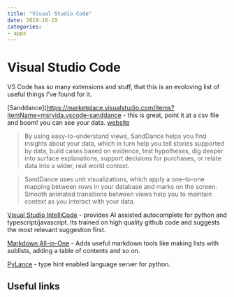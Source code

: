 ```yaml
---
title: "Visual Studio Code"
date: 2019-10-10
categories:
- apps
---
```


# Visual Studio Code

VS Code has so many extensions and stuff, that this is an evoloving list of useful things I've found for it.

[Sanddance](https://marketplace.visualstudio.com/items?itemName=msrvida.vscode-sanddance - this is great, point it at a csv file and boom! you can see your data. [website](https://sanddance.js.org/)

> By using easy-to-understand views, SandDance helps you find insights about your data, which in turn help you tell stories supported by data, build cases based on evidence, test hypotheses, dig deeper into surface explanations, support decisions for purchases, or relate data into a wider, real world context.

> SandDance uses unit visualizations, which apply a one-to-one mapping between rows in your database and marks on the screen. Smooth animated transitions between views help you to maintain context as you interact with your data.

[Visual Studio IntelliCode](https://marketplace.visualstudio.com/items?itemName=VisualStudioExptTeam.vscodeintellicode) - provides AI assisted autocomplete for python and typescript/javascript. Its trained on high quality github code and suggests the most relevant suggestion first.

[Markdown All-in-One](https://marketplace.visualstudio.com/items?itemName=yzhang.markdown-all-in-one) - Adds useful markdown tools like making lists with sublists, adding a table of contents and so on.

[PyLance](https://marketplace.visualstudio.com/items?itemName=ms-python.vscode-pylance) - type hint enabled language server for python.

## Useful links

